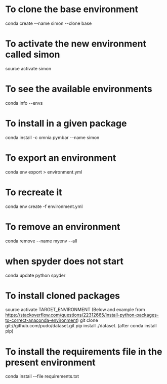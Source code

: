 # To clone the base environment

conda create --name simon --clone base

# To activate the new environment called simon

source activate simon

# To see the available environments

conda info --envs

# To install in a given package

conda install -c omnia pymbar --name simon

# To export an environment

conda env export > environment.yml

# To recreate it 

conda env create -f environment.yml

# To remove an environment

conda remove --name myenv --all

# when spyder does not start
conda update python spyder

# To install cloned packages 

source activate TARGET_ENVIRONMENT
(Below and example from https://stackoverflow.com/questions/22312665/install-python-packages-to-correct-anaconda-environment)
git clone git://github.com/pudo/dataset.git
pip install ./dataset.  (after conda install pip)

# To install the requirements file in the present environment 

conda install --file requirements.txt
